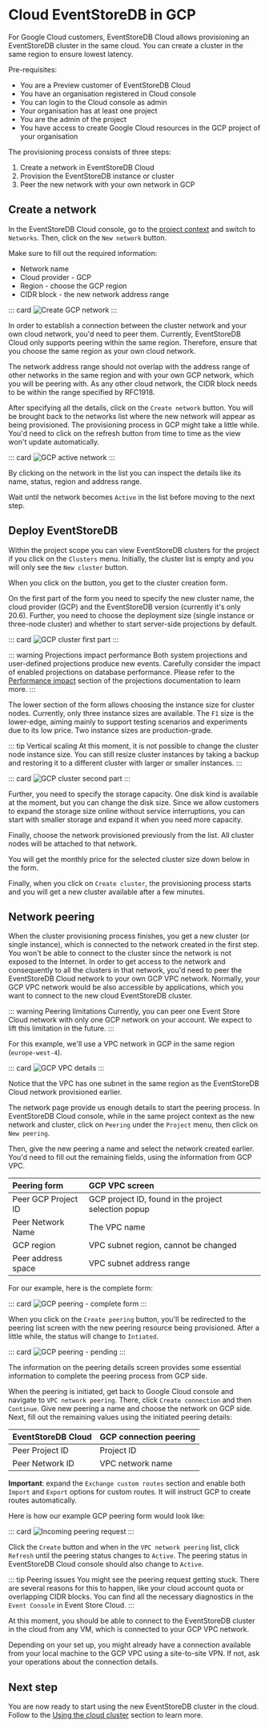 # Cloud EventStoreDB in GCP

For Google Cloud customers, EventStoreDB Cloud allows provisioning an EventStoreDB cluster in the same cloud. You can create a cluster in the same region to ensure lowest latency.

Pre-requisites:
- You are a Preview customer of EventStoreDB Cloud
- You have an organisation registered in Cloud console
- You can login to the Cloud console as admin
- Your organisation has at least one project
- You are the admin of the project
- You have access to create Google Cloud resources in the GCP project of your organisation

The provisioning process consists of three steps:
1. Create a network in EventStoreDB Cloud
2. Provision the EventStoreDB instance or cluster
3. Peer the new network with your own network in GCP

## Create a network

In the EventStoreDB Cloud console, go to the [project context](../../quick-start.md#projects) and switch to `Networks`. Then, click on the `New network` button.
 
 Make sure to fill out the required information:
 - Network name
 - Cloud provider - GCP
 - Region - choose the GCP region
 - CIDR block - the new network address range
 
::: card 
![Create GCP network](./images/gcp-create-network.png)
:::
 
 In order to establish a connection between the cluster network and your own cloud network, you'd need to peer them. Currently, EventStoreDB Cloud only supports peering within the same region. Therefore, ensure that you choose the same region as your own cloud network.
 
 The network address range should not overlap with the address range of other networks in the same region and with your own GCP network, which you will be peering with. As any other cloud network, the CIDR block needs to be within the range specified by RFC1918.
 
After specifying all the details, click on the `Create network` button. You will be brought back to the networks list where the new network will appear as being provisioned. The provisioning process in GCP might take a little while. You'd need to click on the refresh button from time to time as the view won't update automatically.

::: card 
![GCP active network](./images/gcp-network-active.png)
:::

By clicking on the network in the list you can inspect the details like its name, status, region and address range.

Wait until the network becomes `Active` in the list before moving to the next step.

## Deploy EventStoreDB

Within the project scope you can view EventStoreDB clusters for the project if you click on the `Clusters` menu. Initially, the cluster list is empty and you will only see the `New cluster` button.

When you click on the button, you get to the cluster creation form.

On the first part of the form you need to specify the new cluster name, the cloud provider (GCP) and the EventStoreDB version (currently it's only 20.6). Further, you need to choose the deployment size (single instance or three-node cluster) and whether to start server-side projections by default.

::: card 
![GCP cluster first part](./images/gcp-new-cluster-1.png)
:::

::: warning Projections impact performance
Both system projections and user-defined projections produce new events. Carefully consider the impact of enabled projections on database performance. Please refer to the [Performance impact](../../../server/5.0.8/server/projections/README.md#performance-impact) section of the projections documentation to learn more.
:::

The lower section of the form allows choosing the instance size for cluster nodes. Currently, only three instance sizes are available. The `F1` size is the lower-edge, aiming mainly to support testing scenarios and experiments due to its low price. Two instance sizes are production-grade.

::: tip Vertical scaling
At this moment, it is not possible to change the cluster node instance size. You can still resize cluster instances by taking a backup and restoring it to a different cluster with larger or smaller instances.
:::

::: card 
![GCP cluster second part](./images/gcp-new-cluster-2.png)
:::

Further, you need to specify the storage capacity. One disk kind is available at the moment, but you can change the disk size. Since we allow customers to expand the storage size online without service interruptions, you can start with smaller storage and expand it when you need more capacity.

Finally, choose the network provisioned previously from the list. All cluster nodes will be attached to that network.

You will get the monthly price for the selected cluster size down below in the form.

Finally, when you click on `Create cluster`, the provisioning process starts and you will get a new cluster available after a few minutes.

## Network peering

When the cluster provisioning process finishes, you get a new cluster (or single instance), which is connected to the network created in the first step. You won't be able to connect to the cluster since the network is not exposed to the Internet. In order to get access to the network and consequently to all the clusters in that network, you'd need to peer the EventStoreDB Cloud network to your own GCP VPC network. Normally, your GCP VPC network would be also accessible by applications, which you want to connect to the new cloud EventStoreDB cluster.

::: warning Peering limitations
Currently, you can peer one Event Store Cloud network with only one GCP network on your account. We expect to lift this limitation in the future.
:::

For this example, we'll use a VPC network in GCP in the same region (`europe-west-4`).

::: card 
![GCP VPC details](./images/gpc-vpc-details.png)
:::

Notice that the VPC has one subnet in the same region as the EventStoreDB Cloud network provisioned earlier.

The network page provide us enough details to start the peering process. In EventStoreDB Cloud console, while in the same project context as the new network and cluster, click on `Peering` under the `Project` menu, then click on `New peering`.

Then, give the new peering a name and select the network created earlier. You'd need to fill out the remaining fields, using the information from GCP VPC.

| Peering form | GCP VPC screen |
| :----------- | :------------- |
| Peer GCP Project ID | GCP project ID, found in the project selection popup |
| Peer Network Name | The VPC name |
| GCP region | VPC subnet region, cannot be changed |
| Peer address space | VPC subnet address range |

For our example, here is the complete form:

::: card 
![GCP peering - complete form](./images/gcp-peering-1.png)
:::

When you click on the `Create peering` button, you'll be redirected to the peering list screen with the new peering resource being provisioned. After a little while, the status will change to `Intiated`.

::: card 
![GCP peering - pending](./images/gcp-peering-2.png)
:::

The information on the peering details screen provides some essential information to complete the peering process from GCP side.

When the peering is initiated, get back to Google Cloud console and navigate to `VPC network peering`. There, click `Create connection` and then `Continue`. Give new peering a name and choose the network on GCP side. Next, fill out the remaining values using the initiated peering details:

| EventStoreDB Cloud | GCP connection peering |
| :---------------- | :--------------------- |
| Peer Project ID | Project ID |
| Peer Network ID | VPC network name |

**Important**: expand the `Exchange custom routes` section and enable both `Import` and `Export` options for custom routes. It will instruct GCP to create routes automatically.

Here is how our example GCP peering form would look like:

::: card 
![Incoming peering request](./images/gcp-peering-3.png)
:::

Click the `Create` button and when in the `VPC network peering` list, click `Refresh` until the peering status changes to `Active`. The peering status in EventStoreDB Cloud console should also change to `Active`.

::: tip Peering issues
You might see the peering request getting stuck. There are several reasons for this to happen, like your cloud account quota or overlapping CIDR blocks. You can find all the necessary diagnostics in the `Event Console` in Event Store Cloud. 
:::

At this moment, you should be able to connect to the EventStoreDB cluster in the cloud from any VM, which is connected to your GCP VPC network.

Depending on your set up, you might already have a connection available from your local machine to the GCP VPC using a site-to-site VPN. If not, ask your operations about the connection details.

## Next step

You are now ready to start using the new EventStoreDB cluster in the cloud. Follow to the [Using the cloud cluster](../../use) section to learn more.


 

